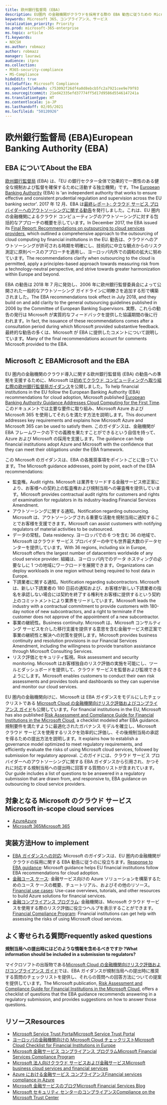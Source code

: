 ```yaml
---
title: 欧州銀行監督局 (EBA)
description: EU圏内 の金融機関がクラウドを採用する際の EBA 勧告に従うための Microsoft のガイダンスです。
keywords: Microsoft 365、コンプライアンス、サービス
localization_priority: Priority
ms.prod: microsoft-365-enterprise
ms.topic: article
f1.keywords:
- NOCSH
ms.author: robmazz
author: robmazz
manager: laurawi
audience: itpro
ms.collection:
- M365-security-compliance
- MS-Compliance
hideEdit: true
titleSuffix: Microsoft Compliance
ms.openlocfilehash: c753092f26df4a0d8ebcb5fc2a7921cee9e79f93
ms.sourcegitcommit: 21ed42335efd37774ff5d17d9586d5546147241a
ms.translationtype: HT
ms.contentlocale: ja-JP
ms.lasthandoff: 02/05/2021
ms.locfileid: "50120926"
---
```

# <a name="european-banking-authority-eba"></a><span data-ttu-id="d5660-104">欧州銀行監督局 (EBA)</span><span class="sxs-lookup"><span data-stu-id="d5660-104">European Banking Authority (EBA)</span></span>

## <a name="about-the-eba"></a><span data-ttu-id="d5660-105">EBA について</span><span class="sxs-lookup"><span data-stu-id="d5660-105">About the EBA</span></span>

<span data-ttu-id="d5660-106">[欧州銀行監督局](https://eba.europa.eu/) (EBA) は、「EU の銀行セクター全体で効果的で一貫性のある健全な規制および監督を確保するために活動する独立機関」です。</span><span class="sxs-lookup"><span data-stu-id="d5660-106">The [European Banking Authority](https://eba.europa.eu/) (EBA) is 'an independent authority that works to ensure effective and consistent prudential regulation and supervision across the EU banking sector'.</span></span> <span data-ttu-id="d5660-107">2017 年 12 月、EBA は[最終レポート: クラウド サービス プロバイダーへのアウトソーシングに関する勧告](https://eba.europa.eu/documents/10180/2170121/Final+draft+Recommendations+on+Cloud+Outsourcing+%28EBA-Rec-2017-03%29.pdf/5fa5cdde-3219-4e95-946d-0c0d05494362)を発行しました。これは、EU 圏内の金融機関によるクラウド コンピューティングのアウトソーシングに対する包括的なアプローチの概要を示しています。</span><span class="sxs-lookup"><span data-stu-id="d5660-107">In December 2017, the EBA issued its [Final Report: Recommendations on outsourcing to cloud services providers](https://eba.europa.eu/documents/10180/2170121/Final+draft+Recommendations+on+Cloud+Outsourcing+%28EBA-Rec-2017-03%29.pdf/5fa5cdde-3219-4e95-946d-0c0d05494362), which outlined a comprehensive approach to the outsourcing of cloud computing by financial institutions in the EU.</span></span> <span data-ttu-id="d5660-108">勧告は、クラウドへのアウトソーシングが許可される時期を明確にし、技術的に中立な観点からのリスク測定に原則ベースのアプローチを適用し、ヨーロッパ内外での調和の拡大に努めています。</span><span class="sxs-lookup"><span data-stu-id="d5660-108">The recommendations clarify when outsourcing to the cloud is permitted, apply a principles-based approach towards measuring risk from a technology-neutral perspective, and strive towards greater harmonization within Europe and beyond.</span></span>

<span data-ttu-id="d5660-109">EBA の勧告は 2018 年 7 月に発効し、2006 年に欧州銀行監督委員会によって公開された一般的なアウトソーシング ガイドラインに明瞭さを追加する形で構築されました。</span><span class="sxs-lookup"><span data-stu-id="d5660-109">The EBA recommendations took effect in July 2018, and they build on and add clarity to the general outsourcing guidelines published in 2006 by the Committee of European Banking Supervisors.</span></span> <span data-ttu-id="d5660-110">実際、これらの勧告の発行は Microsoft が実質的なフィードバックを提供した協議期間の後に行われます。</span><span class="sxs-lookup"><span data-stu-id="d5660-110">In fact, the issuance of these recommendations comes after a consultation period during which Microsoft provided substantive feedback.</span></span> <span data-ttu-id="d5660-111">最終的な勧告の多くは、Microsoft が EBA に提供したコメントについて説明しています。</span><span class="sxs-lookup"><span data-stu-id="d5660-111">Many of the final recommendations account for comments Microsoft provided to the EBA.</span></span>

## <a name="microsoft-and-the-eba"></a><span data-ttu-id="d5660-112">Microsoft と EBA</span><span class="sxs-lookup"><span data-stu-id="d5660-112">Microsoft and the EBA</span></span>

<span data-ttu-id="d5660-113">EU 圏内の金融機関のクラウド導入に関する欧州銀行監督局 (EBA) の勧告への準拠を支援するために、Microsoft は[初めてクラウド コンピューティングへ取り組む際の欧州銀行監督局ガイダンス](https://aka.ms/FinServ-Guide-EuBankAuth)を公開しました。</span><span class="sxs-lookup"><span data-stu-id="d5660-113">To help financial institutions in the EU follow the European Banking Authority (EBA) recommendations for cloud adoption, Microsoft published [European Banking Authority Guidance Addresses Cloud Computing for the First Time](https://aka.ms/FinServ-Guide-EuBankAuth).</span></span> <span data-ttu-id="d5660-114">このドキュメントでは主要な要件に取り組み、Microsoft Azure および Microsoft 365 を使用してそれらを満たす方法を説明します。</span><span class="sxs-lookup"><span data-stu-id="d5660-114">This document addresses key requirements and explains how Microsoft Azure and Microsoft 365 can be used to satisfy them.</span></span> <span data-ttu-id="d5660-115">このガイダンスは、金融機関が EBA フレームワークの下での義務を果たすことができるという自信を持って、Azure および Microsoft の採用を支援します。</span><span class="sxs-lookup"><span data-stu-id="d5660-115">The guidance can help financial institutions adopt Azure and Microsoft with the confidence that they can meet their obligations under the EBA framework.</span></span>

<span data-ttu-id="d5660-116">この Microsoft のガイダンスは、EBA の各推奨事項をポイントごとに扱っています。</span><span class="sxs-lookup"><span data-stu-id="d5660-116">The Microsoft guidance addresses, point by point, each of the EBA recommendations:</span></span>

- <span data-ttu-id="d5660-117">監査権。</span><span class="sxs-lookup"><span data-stu-id="d5660-117">Audit rights.</span></span> <span data-ttu-id="d5660-118">Microsoft は業界をリードする金融サービス修正案により、お客様への契約上の監査権および規制当局への審査権を提供しています。</span><span class="sxs-lookup"><span data-stu-id="d5660-118">Microsoft provides contractual audit rights for customers and rights of examination for regulators in its industry-leading Financial Services Amendment.</span></span>
- <span data-ttu-id="d5660-119">アウトソーシングに関する通知。</span><span class="sxs-lookup"><span data-stu-id="d5660-119">Notification regarding outsourcing.</span></span> <span data-ttu-id="d5660-120">Microsoft は、アウトソーシングされる重要な活動を規制当局に通知することでお客様を支援できます。</span><span class="sxs-lookup"><span data-stu-id="d5660-120">Microsoft can assist customers with notifying regulators of material activities to be outsourced.</span></span>
- <span data-ttu-id="d5660-121">データの常駐。</span><span class="sxs-lookup"><span data-stu-id="d5660-121">Data residency.</span></span> <span data-ttu-id="d5660-122">ヨーロッパでの 6 つを含む 36 の地域で、Microsoft はクラウド サービス プロバイダーの中でも世界最大数のデータセンターを提供しています。</span><span class="sxs-lookup"><span data-stu-id="d5660-122">With 36 regions, including six in Europe, Microsoft offers the largest number of datacenters worldwide of any cloud service provider.</span></span> <span data-ttu-id="d5660-123">組織は、ヨーロッパ内でのデータ ホスティングの必要なしに 1 つの地域にワークロードを展開できます。</span><span class="sxs-lookup"><span data-stu-id="d5660-123">Organizations can deploy workloads in one region without being required to host data in Europe.</span></span>
- <span data-ttu-id="d5660-124">下請業者に関する通知。</span><span class="sxs-lookup"><span data-stu-id="d5660-124">Notification regarding subcontractors.</span></span> <span data-ttu-id="d5660-125">Microsoft は、新しい下請業者の 180 日前の通知および、お客様が新しい下請業者の指名を承認しない場合には契約を終了する権利をお客様に提供するという契約上のコミットメントにより業界をリードしています。</span><span class="sxs-lookup"><span data-stu-id="d5660-125">Microsoft leads the industry with a contractual commitment to provide customers with 180-day notice of new subcontractors, and a right to terminate if the customer does not approve of the appointment of a new subcontractor.</span></span>
- <span data-ttu-id="d5660-126">事業の継続性。</span><span class="sxs-lookup"><span data-stu-id="d5660-126">Business continuity.</span></span> <span data-ttu-id="d5660-127">Microsoft は、Microsoft コンサルティング サービスを介した移行支援を提供する意思を含む金融サービス修正案で事業の継続性と解決への対策を提供します。</span><span class="sxs-lookup"><span data-stu-id="d5660-127">Microsoft provides business continuity and resolution provisions in our Financial Services Amendment, including the willingness to provide transition assistance through Microsoft Consulting Services.</span></span>
- <span data-ttu-id="d5660-128">リスク評価とセキュリティ監視。</span><span class="sxs-lookup"><span data-stu-id="d5660-128">Risk assessment and security monitoring.</span></span> <span data-ttu-id="d5660-129">Microsoft はお客様独自のリスク評価の実施を可能にし、ツールとダッシュボードを提供して、クラウド サービスを監督および監視できるようにします。</span><span class="sxs-lookup"><span data-stu-id="d5660-129">Microsoft enables customers to conduct their own risk assessments and provides tools and dashboards so they can supervise and monitor our cloud services.</span></span>

<span data-ttu-id="d5660-130">EU 圏内の金融機関向けに、Microsoft は EBA ガイダンスをモデルにしたチェックリストである [Microsoft Cloud の金融機関向けリスク評価およびコンプライアンス ガイド](https://aka.ms/RiskGovernanceGuide)も公開しています。</span><span class="sxs-lookup"><span data-stu-id="d5660-130">For financial institutions in the EU, Microsoft has also published [Risk Assessment and Compliance Guide for Financial Institutions in the Microsoft Cloud](https://aka.ms/RiskGovernanceGuide), a checklist modeled after EBA guidance.</span></span> <span data-ttu-id="d5660-131">規制要件を満たすように最適化されたガバナンス モデルを確立し、Microsoft クラウド サービスを使用するリスクを効率的に評価し、その後規制当局の承認を得るための提出方法を説明します。</span><span class="sxs-lookup"><span data-stu-id="d5660-131">It explains how to establish a governance model optimized to meet regulatory requirements, and efficiently evaluate the risks of using Microsoft cloud services, followed by submission for regulatory approval.</span></span> <span data-ttu-id="d5660-132">このガイドには、クラウド サービス プロバイダーへのアウトソーシングに関する EBA ガイダンスから引用され、かつそれに対応する規制当局への提出時に回答する質問のリストが含まれています。</span><span class="sxs-lookup"><span data-stu-id="d5660-132">Our guide includes a list of questions to be answered in a regulatory submission that are drawn from, and responsive to, EBA guidance on outsourcing to cloud service providers.</span></span>

## <a name="microsoft-in-scope-cloud-services"></a><span data-ttu-id="d5660-133">対象となる Microsoft のクラウド サービス</span><span class="sxs-lookup"><span data-stu-id="d5660-133">Microsoft in-scope cloud services</span></span>

- [<span data-ttu-id="d5660-134">Azure</span><span class="sxs-lookup"><span data-stu-id="d5660-134">Azure</span></span>](https://aka.ms/AzureCompliance)
- [<span data-ttu-id="d5660-135">Microsoft 365</span><span class="sxs-lookup"><span data-stu-id="d5660-135">Microsoft 365</span></span>](https://aka.ms/o365-compliance-framework)

## <a name="how-to-implement"></a><span data-ttu-id="d5660-136">実装方法</span><span class="sxs-lookup"><span data-stu-id="d5660-136">How to implement</span></span>

- <span data-ttu-id="d5660-137">[EBA ガイダンスへの対応](https://aka.ms/FinServ-Guide-EuBankAuth): Microsoft のガイダンスは、EU 圏内の金融機関がクラウドの採用に関する EBA 勧告に従うのに役立ちます。</span><span class="sxs-lookup"><span data-stu-id="d5660-137">[Response to EBA guidance](https://aka.ms/FinServ-Guide-EuBankAuth): Microsoft guidance helps EU financial institutions follow EBA recommendations for cloud adoption.</span></span>
- <span data-ttu-id="d5660-138">[金融ユース ケース](/azure/industry/financial/): 金融サービス向けの Azure ソリューションを構築するためのユース ケースの概要、チュートリアル、およびその他のリソース。</span><span class="sxs-lookup"><span data-stu-id="d5660-138">[Financial use cases](/azure/industry/financial/): Use-case overviews, tutorials, and other resources to build Azure solutions for financial services.</span></span>
- <span data-ttu-id="d5660-139">[金融コンプライアンス プログラム](https://aka.ms/FSCP-Print): 金融機関は、Microsoft クラウド サービスを使用する際のリスク評価に役立つヘルプを表示することができます。</span><span class="sxs-lookup"><span data-stu-id="d5660-139">[Financial Compliance Program](https://aka.ms/FSCP-Print): Financial institutions can get help with assessing the risks of using Microsoft cloud services.</span></span>

## <a name="frequently-asked-questions"></a><span data-ttu-id="d5660-140">よく寄せられる質問</span><span class="sxs-lookup"><span data-stu-id="d5660-140">Frequently asked questions</span></span>

<span data-ttu-id="d5660-141">**規制当局への提出時にはどのような情報を含めるべきですか ?**</span><span class="sxs-lookup"><span data-stu-id="d5660-141">**What information should be included in a submission to regulators?**</span></span>

<span data-ttu-id="d5660-142">マイクロソフトの出版物である[Microsoft Cloud の金融機関向けリスク評価およびコンプライアンス ガイド](https://aka.ms/RiskGovernanceGuide)では、EBA ガイダンスが規制当局への提出時に推奨する質問のチェックリストを提供し、それらの質問への回答方法についての提案を提供しています。</span><span class="sxs-lookup"><span data-stu-id="d5660-142">The Microsoft publication, [Risk Assessment and Compliance Guide for Financial Institutions in the Microsoft Cloud](https://aka.ms/RiskGovernanceGuide), offers a checklist of questions that the EBA guidance recommends answering in a regulatory submission, and provides suggestions on how to answer those questions.</span></span>

## <a name="resources"></a><span data-ttu-id="d5660-143">リソース</span><span class="sxs-lookup"><span data-stu-id="d5660-143">Resources</span></span>

- [<span data-ttu-id="d5660-144">Microsoft Service Trust Portal</span><span class="sxs-lookup"><span data-stu-id="d5660-144">Microsoft Service Trust Portal</span></span>](https://aka.ms/STP)
- [<span data-ttu-id="d5660-145">ヨーロッパの金融機関向けの Microsoft Cloud チェックリスト</span><span class="sxs-lookup"><span data-stu-id="d5660-145">Microsoft Cloud Checklist for Financial Institutions in Europe</span></span>](https://query.prod.cms.rt.microsoft.com/cms/api/am/binary/RE4IPF3)
- [<span data-ttu-id="d5660-146">Microsoft 金融サービス コンプライアンス プログラム</span><span class="sxs-lookup"><span data-stu-id="d5660-146">Microsoft Financial Services Compliance Program</span></span>](https://aka.ms/FSCP-Print)
- [<span data-ttu-id="d5660-147">Microsoft 法人向けクラウド サービスおよび金融サービス</span><span class="sxs-lookup"><span data-stu-id="d5660-147">Microsoft business cloud services and financial services</span></span>](https://www.microsoft.com/trustcenter/cloudservices/financialservices)
- [<span data-ttu-id="d5660-148">Azure における金融サービス コンプライアンス</span><span class="sxs-lookup"><span data-stu-id="d5660-148">Financial services compliance in Azure</span></span>](https://azure.microsoft.com/resources/videos/azurecon-2015-financial-services-compliance-in-azure/)
- [<span data-ttu-id="d5660-149">Microsoft 金融サービスのブログ</span><span class="sxs-lookup"><span data-stu-id="d5660-149">Microsoft Financial Services Blog</span></span>](https://techcommunity.microsoft.com/t5/Financial-Services-Blog/bg-p/FinancialServicesBlog)
- [<span data-ttu-id="d5660-150">Microsoft セキュリティ センターのコンプライアンス</span><span class="sxs-lookup"><span data-stu-id="d5660-150">Compliance on the Microsoft Trust Center</span></span>](https://www.microsoft.com/trust-center/compliance/compliance-overview)
